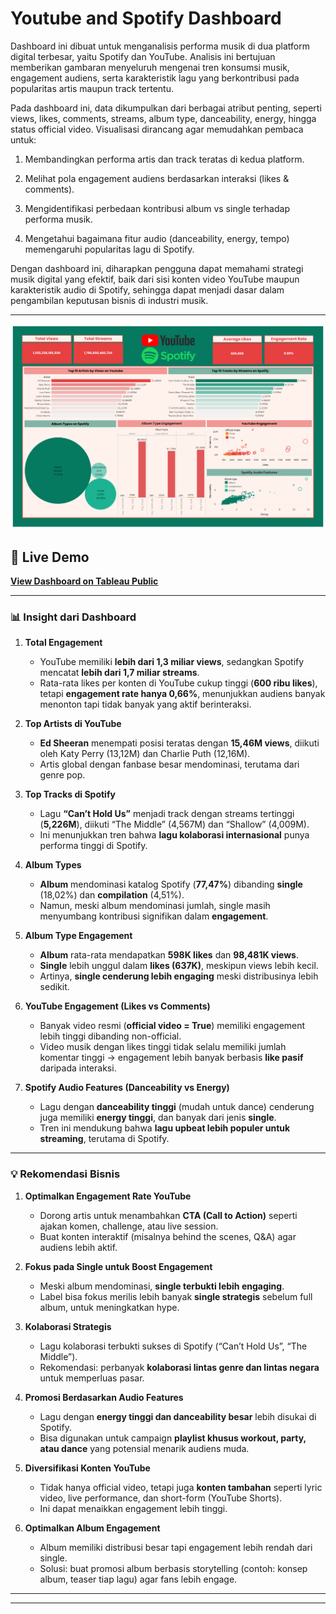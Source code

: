 # Youtube and Spotify Dashboard
Dashboard ini dibuat untuk menganalisis performa musik di dua platform digital terbesar, yaitu Spotify dan YouTube. Analisis ini bertujuan memberikan gambaran menyeluruh mengenai tren konsumsi musik, engagement audiens, serta karakteristik lagu yang berkontribusi pada popularitas artis maupun track tertentu.

Pada dashboard ini, data dikumpulkan dari berbagai atribut penting, seperti views, likes, comments, streams, album type, danceability, energy, hingga status official video. Visualisasi dirancang agar memudahkan pembaca untuk:

1. Membandingkan performa artis dan track teratas di kedua platform.

2. Melihat pola engagement audiens berdasarkan interaksi (likes & comments).

3. Mengidentifikasi perbedaan kontribusi album vs single terhadap performa musik.

4. Mengetahui bagaimana fitur audio (danceability, energy, tempo) memengaruhi popularitas lagu di Spotify.

Dengan dashboard ini, diharapkan pengguna dapat memahami strategi musik digital yang efektif, baik dari sisi konten video YouTube maupun karakteristik audio di Spotify, sehingga dapat menjadi dasar dalam pengambilan keputusan bisnis di industri musik.

---
![Dashboard Preview](spotify_youtube_dashboard.png)

## 🔗 Live Demo
[**View Dashboard on Tableau Public**](https://public.tableau.com/views/SpotifyandYoutubeAnalyst/Dashboard1?:language=en-US&:sid=&:redirect=auth&:display_count=n&:origin=viz_share_link)

---

### 📊 **Insight dari Dashboard**

1. **Total Engagement**

   * YouTube memiliki **lebih dari 1,3 miliar views**, sedangkan Spotify mencatat **lebih dari 1,7 miliar streams**.
   * Rata-rata likes per konten di YouTube cukup tinggi (**600 ribu likes**), tetapi **engagement rate hanya 0,66%**, menunjukkan audiens banyak menonton tapi tidak banyak yang aktif berinteraksi.

2. **Top Artists di YouTube**

   * **Ed Sheeran** menempati posisi teratas dengan **15,46M views**, diikuti oleh Katy Perry (13,12M) dan Charlie Puth (12,16M).
   * Artis global dengan fanbase besar mendominasi, terutama dari genre pop.

3. **Top Tracks di Spotify**

   * Lagu **“Can’t Hold Us”** menjadi track dengan streams tertinggi (**5,226M**), diikuti “The Middle” (4,567M) dan “Shallow” (4,009M).
   * Ini menunjukkan tren bahwa **lagu kolaborasi internasional** punya performa tinggi di Spotify.

4. **Album Types**

   * **Album** mendominasi katalog Spotify (**77,47%**) dibanding **single** (18,02%) dan **compilation** (4,51%).
   * Namun, meski album mendominasi jumlah, single masih menyumbang kontribusi signifikan dalam **engagement**.

5. **Album Type Engagement**

   * **Album** rata-rata mendapatkan **598K likes** dan **98,481K views**.
   * **Single** lebih unggul dalam **likes (637K)**, meskipun views lebih kecil.
   * Artinya, **single cenderung lebih engaging** meski distribusinya lebih sedikit.

6. **YouTube Engagement (Likes vs Comments)**

   * Banyak video resmi (**official video = True**) memiliki engagement lebih tinggi dibanding non-official.
   * Video musik dengan likes tinggi tidak selalu memiliki jumlah komentar tinggi → engagement lebih banyak berbasis **like pasif** daripada interaksi.

7. **Spotify Audio Features (Danceability vs Energy)**

   * Lagu dengan **danceability tinggi** (mudah untuk dance) cenderung juga memiliki **energy tinggi**, dan banyak dari jenis **single**.
   * Tren ini mendukung bahwa **lagu upbeat lebih populer untuk streaming**, terutama di Spotify.

---

### 💡 **Rekomendasi Bisnis**

1. **Optimalkan Engagement Rate YouTube**

   * Dorong artis untuk menambahkan **CTA (Call to Action)** seperti ajakan komen, challenge, atau live session.
   * Buat konten interaktif (misalnya behind the scenes, Q\&A) agar audiens lebih aktif.

2. **Fokus pada Single untuk Boost Engagement**

   * Meski album mendominasi, **single terbukti lebih engaging**.
   * Label bisa fokus merilis lebih banyak **single strategis** sebelum full album, untuk meningkatkan hype.

3. **Kolaborasi Strategis**

   * Lagu kolaborasi terbukti sukses di Spotify (“Can’t Hold Us”, “The Middle”).
   * Rekomendasi: perbanyak **kolaborasi lintas genre dan lintas negara** untuk memperluas pasar.

4. **Promosi Berdasarkan Audio Features**

   * Lagu dengan **energy tinggi dan danceability besar** lebih disukai di Spotify.
   * Bisa digunakan untuk campaign **playlist khusus workout, party, atau dance** yang potensial menarik audiens muda.

5. **Diversifikasi Konten YouTube**

   * Tidak hanya official video, tetapi juga **konten tambahan** seperti lyric video, live performance, dan short-form (YouTube Shorts).
   * Ini dapat menaikkan engagement lebih tinggi.

6. **Optimalkan Album Engagement**

   * Album memiliki distribusi besar tapi engagement lebih rendah dari single.
   * Solusi: buat promosi album berbasis storytelling (contoh: konsep album, teaser tiap lagu) agar fans lebih engage.

---

---
